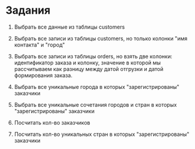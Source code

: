 # Задания #

1. Выбрать все данные из таблицы customers

2. Выбрать все записи из таблицы customers, но только колонки "имя контакта" и "город"

3. Выбрать все записи из таблицы orders, но взять две колонки: идентификатор заказа и колонку, значение в которой мы рассчитываем как разницу между датой отгрузки и датой формирования заказа.

4. Выбрать все уникальные города в которых "зарегистрированы" заказчики

5. Выбрать все уникальные сочетания городов и стран в которых "зарегистрированы" заказчики

6. Посчитать кол-во заказчиков

7. Посчитать кол-во уникальных стран в которых "зарегистрированы" заказчики